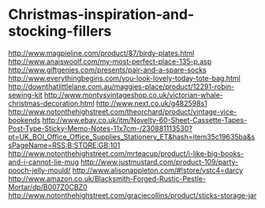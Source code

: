Christmas-inspiration-and-stocking-fillers
==========================================
http://www.magpieline.com/product/87/birdy-plates.html 
http://www.anaiswoolf.com/my-most-perfect-place-135-p.asp
http://www.giftgenies.com/presents/pair-and-a-spare-socks
http://www.everythingbegins.com/you-look-lovely-today-tote-bag.html
http://downthatlittlelane.com.au/maggies-place/product/12291-robin-sewing-kit
http://www.montysvintageshop.co.uk/victorian-whale-christmas-decoration.html
http://www.next.co.uk/g482598s1
http://www.notonthehighstreet.com/theorchard/product/vintage-vice-bookends
http://www.ebay.co.uk/itm/Novelty-60-Sheet-Cassette-Tapes-Post-Type-Sticky-Memo-Notes-11x7cm-/230881113530?pt=UK_BOI_Office_Office_Supplies_Stationery_ET&hash=item35c19635ba&ssPageName=RSS:B:STORE:GB:101
http://www.notonthehighstreet.com/mrteacup/product/i-like-big-books-and-i-cannot-lie-mug
http://www.justmustard.com/product-109/party-pooch-jelly-mould/
http://www.alisonappleton.com/#!store/vstc4=darcy
http://www.amazon.co.uk/Blacksmith-Forged-Rustic-Pestle-Mortar/dp/B007Z0CBZ0
http://www.notonthehighstreet.com/graciecollins/product/sticks-storage-jar